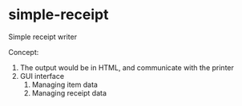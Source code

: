 # simple-receipt

 Simple receipt writer

Concept:

1. The output would be in HTML, and communicate with the printer
2. GUI interface
    1. Managing item data
    2. Managing receipt data
